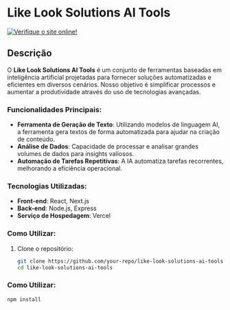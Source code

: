 # Like Look Solutions AI Tools

[![Verifique o site online!](https://img.shields.io/website?url=https://like-look-solutions-ai-tools.vercel.app/)](https://like-look-solutions-ai-tools.vercel.app/)

## Descrição

O **Like Look Solutions AI Tools** é um conjunto de ferramentas baseadas em inteligência artificial projetadas para fornecer soluções automatizadas e eficientes em diversos cenários. Nosso objetivo é simplificar processos e aumentar a produtividade através do uso de tecnologias avançadas.

### Funcionalidades Principais:

- **Ferramenta de Geração de Texto**: Utilizando modelos de linguagem AI, a ferramenta gera textos de forma automatizada para ajudar na criação de conteúdo.
- **Análise de Dados**: Capacidade de processar e analisar grandes volumes de dados para insights valiosos.
- **Automação de Tarefas Repetitivas**: A IA automatiza tarefas recorrentes, melhorando a eficiência operacional.

### Tecnologias Utilizadas:

- **Front-end**: React, Next.js
- **Back-end**: Node.js, Express
- **Serviço de Hospedagem**: Vercel

### Como Utilizar:

1. Clone o repositório:
   ```bash
   git clone https://github.com/your-repo/like-look-solutions-ai-tools.git
   cd like-look-solutions-ai-tools

### Como Utilizar:

```bash
npm install
